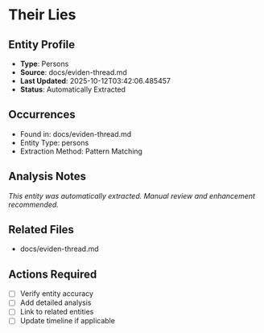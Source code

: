 # Their Lies

## Entity Profile
- **Type**: Persons
- **Source**: docs/eviden-thread.md
- **Last Updated**: 2025-10-12T03:42:06.485457
- **Status**: Automatically Extracted

## Occurrences
- Found in: docs/eviden-thread.md
- Entity Type: persons
- Extraction Method: Pattern Matching

## Analysis Notes
*This entity was automatically extracted. Manual review and enhancement recommended.*

## Related Files
- docs/eviden-thread.md

## Actions Required
- [ ] Verify entity accuracy
- [ ] Add detailed analysis
- [ ] Link to related entities
- [ ] Update timeline if applicable
